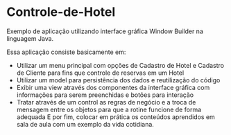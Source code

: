 # Controle-de-Hotel

Exemplo de aplicação utilizando interface gráfica Window Builder na linguagem Java.

Essa aplicação consiste basicamente em:

- Utilizar um menu principal com opções de Cadastro de Hotel e Cadastro de Cliente para fins que controle de reservas em um Hotel
- Utilizar um model para persistência dos dados e reutilização do código
- Exibir uma view através dos componentes da interface gráfica com informações para serem preenchidas e botões para interação
- Tratar através de um control as regras de negócio e a troca de mensagem entre os objetos para que a rotine funcione de forma adequada
E por fim, colocar em prática os conteúdos aprendidos em sala de aula com um exemplo da vida cotidiana.
